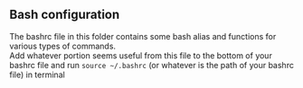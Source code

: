 ## Bash configuration

The bashrc file in this folder contains some bash alias and functions for various types of commands.  
Add whatever portion seems useful from this file to the bottom of your bashrc file and run ```source ~/.bashrc``` (or whatever is the path of your bashrc file) in terminal
